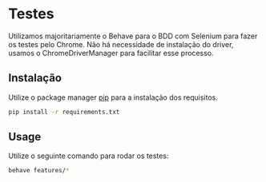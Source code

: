 # Testes
Utilizamos majoritariamente o Behave para o BDD com Selenium para fazer os testes pelo Chrome. Não há necessidade de instalação do driver, usamos o ChromeDriverManager para facilitar esse processo.


## Instalação

Utilize o package manager [pip](https://pip.pypa.io/en/stable/) para a instalação dos requisitos.

```bash
pip install -r requirements.txt
```

## Usage
Utilize o seguinte comando para rodar os testes:
```bash
behave features/*
```
